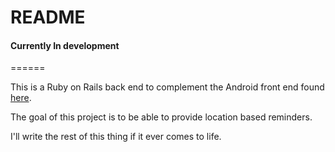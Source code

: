 # README

#### Currently In development
======

This is a Ruby on Rails back end to complement the Android front end
found [here](https://github.com/mgreg90/HeyRememberAndroid).

The goal of this project is to be able to provide location based reminders.

I'll write the rest of this thing if it ever comes to life.